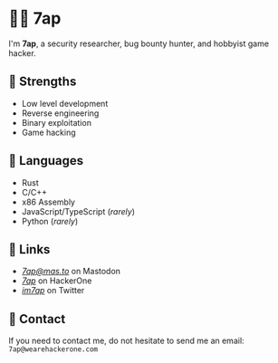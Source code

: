 # 🧑‍💻 7ap

I'm **7ap**, a security researcher, bug bounty hunter, and hobbyist game hacker.

## 💪 Strengths

- Low level development
- Reverse engineering
- Binary exploitation
- Game hacking

## 📜 Languages

- Rust
- C/C++
- x86 Assembly
- JavaScript/TypeScript (*rarely*)
- Python (*rarely*)

## 🔗 Links

- *[7ap@mas.to](https://mas.to/@7ap)* on Mastodon
- *[7ap](https://hackerone.com/7ap)* on HackerOne
- *[im7ap](https://twitter.com/im7ap)* on Twitter

## 📨 Contact

If you need to contact me, do not hesitate to send me an email: `7ap@wearehackerone.com`

